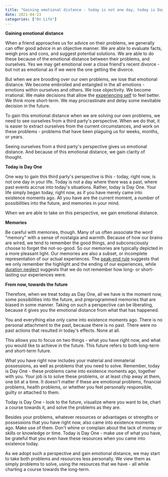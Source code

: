 ```yaml
---
title: "Gaining emotional distance - today is not one day, today is Day One"
date: 2021-04-23
categories: ["On Life"]
---
```


**Gaining emotional distance**

When a friend approaches us for advice on their problems, we generally can offer good advice in an objective manner. We are able to evaluate facts, weigh pros and cons, and suggest potential solutions. We are able to do these because of the emotional distance between their problems, and ourselves. Yes we may get emotional over a close friend's recent divorce - but not as emotional as if we were the one getting the divorce.

But when we are brooding over our own problems, we lose that emotional distance. We become embroiled and entangled in the all emotions - emotions within ourselves and others. We lose objectivity. We become irrational. We make decisions that allow the [experiencing self](https://lindagraham-mft.net/the-experiencing-self-vs-the-remembering-self/) to feel better. We think more short-term. We may procrastinate and delay some inevitable decision in the future.

To gain this emotional distance when we are solving our own problems, we need to see ourselves from a third party's perspective. When we do that, it is easier to extract ourselves from the current circumstances, and work on these problems - problems that have been plaguing us for weeks, months, or years. 

Seeing ourselves from a third party's perspective gives us emotional distance. And because of this emotional distance, we gain clarity of thought.

**Today is Day One**

One way to gain this third party's perspective is this - today, right now, is not one day in your life. Today is not a day where there was a past, where past events accrue into today's situations. Rather, today is Day One. Your life simply began today, right now, as if you have merely came into existence moments ago. All you have are the current moment, a number of possibilities into the future, and memories in your mind.

When we are able to take on this perspective, we gain emotional distance.

**Memories**

Be careful with memories, though. Many of us often associate the word "memory" with a sense of nostalgia and warmth. Because of how our brains are wired, we tend to remember the good things, and subconsciously choose to forget the not-so-good. So our memories are typically depicted in a more pleasant light. Our memories are also a subset, or incomplete representation of our actual experiences. The [peak-end rule](https://en.wikipedia.org/wiki/Peak%E2%80%93end_rule) suggests that we only remember the highlight and the ending of our experiences, while [duration neglect](https://en.wikipedia.org/wiki/Duration_neglect) suggests that we do not remember how long- or short-lasting our experiences were.

**From now, towards the future**

Therefore, when we treat today as Day One, all we have is the moment now, some possibilities into the future, and preprogrammed memories that are biased in some manner. Taking on such a perspective can be liberating, because it gives you the emotional distance from what that has happened.

You and everything else only came into existence moments ago. There is no personal attachment to the past, because there is no past. There were no past actions that resulted in today's effects. None at all.

This allows you to focus on two things - what you have right now, and what you would like to achieve in the future. This future refers to both long-term and short-term future.

What you have right now includes your material and immaterial possessions, as well as problems that you need to solve. Remember, today is Day One - these problems came into existence moments ago, together with you. Your job is to solve these problems, or at least chip away at them, one bit at a time. It doesn't matter if these are emotional problems, financial problems, health problems, or whether you feel personally responsible, guilty or attached to them.

Today is Day One - look to the future, visualize where you want to be, chart a course towards it, and solve the problems as they are.

Besides your problems, whatever resources or advantages or strengths or possessions that you have right now, also came into existence moments ago. Make use of them. Don't whine or complain about the lack of money or skills or knowledge or time. Today is Day One - make use of what you have, be grateful that you even have these resources when you came into existence today.

As we adopt such a perspective and gain emotional distance, we may start to take both problems and resources less personally. We view them as simply problems to solve, using the resources that we have - all while charting a course towards the long-term.